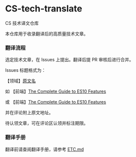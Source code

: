 # CS-tech-translate
CS 技术译文仓库

本仓库用于收录翻译后的高质量技术文章。

### 翻译流程
选定技术文章，在 Issues 上提出。翻译后提 PR 审核后进行合并。

Issues 标题格式为：

【领域】[原文名](完成时间或待认领)

如 【前端】[The Complete Guide to ES10 Features](2019.4.1)

或 【前端】[The Complete Guide to ES10 Features](待认领)

并在评论附上原文地址。

待认领文章，可在评论区认领并标注期限。

### 翻译手册
翻译前请查阅翻译手册，请参考 [ETC.md](https://github.com/yyxx2z/CS-tech-translate/blob/master/ETC.md)
